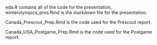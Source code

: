 eda.R contains all of the code for the presentation, winterolympics_pres.Rmd is the markdown file for the presentation.

Canada_Prescout_Prep.Rmd is the code used for the Prescout report.

Canada_USA_Postgame_Prep.Rmd is the code used for the Postgame report.
